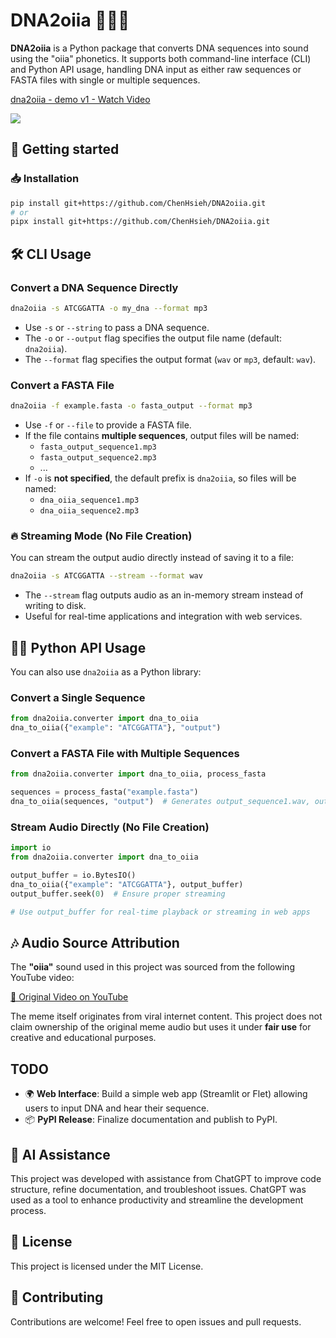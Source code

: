 # DNA2oiia 🧬🎵🐱

**DNA2oiia** is a Python package that converts DNA sequences into sound using the "oiia" phonetics. It supports both command-line interface (CLI) and Python API usage, handling DNA input as either raw sequences or FASTA files with single or multiple sequences.

<div>
    <a href="https://www.loom.com/share/3b2a442c1ba44cdfab7ba84e45e95abc">
      <p>dna2oiia - demo v1 - Watch Video</p>
    </a>
    <a href="https://www.loom.com/share/3b2a442c1ba44cdfab7ba84e45e95abc">
      <img style="max-width:300px;" src="https://cdn.loom.com/sessions/thumbnails/3b2a442c1ba44cdfab7ba84e45e95abc-4d62138c358b16be-full-play.gif">
    </a>
</div>

## 🚀 Getting started

### 📥 Installation
```bash
pip install git+https://github.com/ChenHsieh/DNA2oiia.git
# or
pipx install git+https://github.com/ChenHsieh/DNA2oiia.git
```

## 🛠️ CLI Usage

### Convert a DNA Sequence Directly

```bash
dna2oiia -s ATCGGATTA -o my_dna --format mp3
```

- Use `-s` or `--string` to pass a DNA sequence.
- The `-o` or `--output` flag specifies the output file name (default: `dna2oiia`).
- The `--format` flag specifies the output format (`wav` or `mp3`, default: `wav`).

### Convert a FASTA File

```bash
dna2oiia -f example.fasta -o fasta_output --format mp3
```

- Use `-f` or `--file` to provide a FASTA file.
- If the file contains **multiple sequences**, output files will be named:  
  - `fasta_output_sequence1.mp3`
  - `fasta_output_sequence2.mp3`
  - ...
- If `-o` is **not specified**, the default prefix is `dna2oiia`, so files will be named:
  - `dna_oiia_sequence1.mp3`
  - `dna_oiia_sequence2.mp3`

### 🔥 **Streaming Mode (No File Creation)**
You can stream the output audio directly instead of saving it to a file:

```bash
dna2oiia -s ATCGGATTA --stream --format wav
```

- The `--stream` flag outputs audio as an in-memory stream instead of writing to disk.
- Useful for real-time applications and integration with web services.

## 🧑‍💻 Python API Usage

You can also use `dna2oiia` as a Python library:

### Convert a Single Sequence
```python
from dna2oiia.converter import dna_to_oiia
dna_to_oiia({"example": "ATCGGATTA"}, "output")
```

### Convert a FASTA File with Multiple Sequences
```python
from dna2oiia.converter import dna_to_oiia, process_fasta

sequences = process_fasta("example.fasta")
dna_to_oiia(sequences, "output")  # Generates output_sequence1.wav, output_sequence2.wav...
```

### Stream Audio Directly (No File Creation)
```python
import io
from dna2oiia.converter import dna_to_oiia

output_buffer = io.BytesIO()
dna_to_oiia({"example": "ATCGGATTA"}, output_buffer)
output_buffer.seek(0)  # Ensure proper streaming

# Use output_buffer for real-time playback or streaming in web apps
```

## 🎶 Audio Source Attribution

The **"oiia"** sound used in this project was sourced from the following YouTube video:

[🔗 Original Video on YouTube](https://www.youtube.com/watch?v=1oKZFGLn02g)

The meme itself originates from viral internet content. This project does not claim ownership of the original meme audio but uses it under **fair use** for creative and educational purposes.
 
 ## TODO
 - 🌍 **Web Interface**: Build a simple web app (Streamlit or Flet) allowing users to input DNA and hear their sequence.
 - 📦 **PyPI Release**: Finalize documentation and publish to PyPI.

 ## 🤖 AI Assistance
  
 This project was developed with assistance from ChatGPT to improve code structure, refine documentation, and troubleshoot issues. ChatGPT was used as a tool to enhance productivity and streamline the development process.
 
 ## 📜 License
 This project is licensed under the MIT License.
 
 ## 🤝 Contributing
 Contributions are welcome! Feel free to open issues and pull requests.
